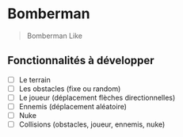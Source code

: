 # Bomberman
> Bomberman Like
## Fonctionnalités à développer

- [ ] Le terrain
- [ ] Les obstacles (fixe ou random)
- [ ] Le joueur (déplacement flèches directionnelles)
- [ ] Ennemis (déplacement aléatoire)
- [ ] Nuke
- [ ] Collisions (obstacles, joueur, ennemis, nuke)
